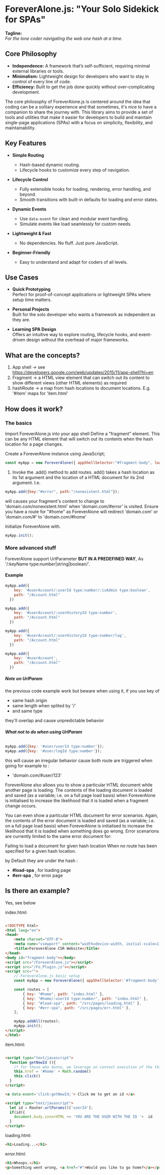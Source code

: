 # ForeverAlone.js: "Your Solo Sidekick for SPAs"

**Tagline:**  
*For the lone coder navigating the web one hash at a time.*

## Core Philosophy

- **Independence:** A framework that’s self-sufficient, requiring minimal external libraries or tools.
- **Minimalism:** Lightweight design for developers who want to stay in control of every line of code.
- **Efficiency:** Built to get the job done quickly without over-complicating development.

The core philosophy of ForeverAlone.js is centered around the idea that coding can be a solitary experience and that sometimes, it's nice to have a companion to share the journey with. This library aims to provide a set of tools and utilities that make it easier for developers to build and maintain single-page applications (SPAs) with a focus on simplicity, flexibility, and maintainability.

## Key Features

- **Simple Routing**
  - Hash-based dynamic routing.
  - Lifecycle hooks to customize every step of navigation.

- **Lifecycle Control**
  - Fully extensible hooks for loading, rendering, error handling, and beyond.
  - Smooth transitions with built-in defaults for loading and error states.

- **Dynamic Events**
  - Use `data-event` for clean and modular event handling.
  - Simulate events like load seamlessly for custom needs.

- **Lightweight & Fast**
  - No dependencies. No fluff. Just pure JavaScript.

- **Beginner-Friendly**
  - Easy to understand and adapt for coders of all levels.

## Use Cases

- **Quick Prototyping**  
  Perfect for proof-of-concept applications or lightweight SPAs where setup time matters.

- **Personal Projects**  
  Built for the solo developer who wants a framework as independent as they are.

- **Learning SPA Design**  
  Offers an intuitive way to explore routing, lifecycle hooks, and event-driven design without the overhead of major frameworks.

## What are the concepts?

1. App shell -> see <https://developers.google.com/web/updates/2015/11/app-shell?hl=en>
2. Fragment -> a HTML view element that can switch out its content to show different views (other HTML elements) as required
3. hashRoute -> a map from hash locations to document locations. E.g. '#item' maps for 'item.html'

## How does it work?

### The basics

Import ForeverAlone.js into your app shell
Define a "fragment" element. This can be any HTML element that will switch out its contents when the hash location for a page changes.

Create a ForeverAlone instance using JavaScript;

```javascript
const myApp = new ForeverAlone({ appShellSelector:"#fragment-body", loadDuration: 1000 });
```

1. Invoke the .add() method to add routes. add() takes a hash location as its 1st argument and the location of a HTML document for its 2nd argument. I.e.

```javascript
myApp.add({key:"#error", path:"/nonexistent.html"});
```

will causes your fragment's content to change to 'domain.com/nonexistent.html' when 'domain.com/#error' is visited. Ensure you have a route for "#home" as ForeverAlone will redirect 'domain.com' or 'domain.com/#' to 'domain.com/#home'

Initialize ForeverAlone with.

```javascript
myApp.init();
```

### More advanced stuff

ForeverAlone support UrlParameter **BUT IN A PREDEFINED WAY**,
As '/:keyName type:number|string|boolean/'.

#### Example

```javascript
myApp.add({
    key: '#userAccount/:userId type:number/:isAdmin type:boolean',
    path: "/Account.html"
  })

myApp.add({
    key: '#userAccount/:userHistoryId type:number',
    path: "/Account.html"
  })

myApp.add({
    key: '#userAccount/:userHistoryId type:number/log',
    path: "/Account.html"
  })

myApp.add({
    key: '#userAccount',
    path: "/Account.html"
  })
```

##### Note on UrlParam

the previous code example work but beware when using it, if you use key of

- same hash origin
- same length when splited by '/'
- and same type

they'll overlap and cause unpredictable behavior

###### **What not to do when using UrlParam**

```javascript
myApp.add({key: '#user/userId type:number'});
myApp.add({key: '#user/logId type:number'});
```

this will cause an irregular behavior cause both route are triggered when going for example to :

- 'domain.com/#user/123'

ForeverAlone also allows you to show a particular HTML document while another page is loading. The contents of the loading document is loaded and saved (as a variable; i.e. on a full page load basis) when ForeverAlone is initialised to increase the likelihood that it is loaded when a fragment change occurs.

You can even show a particular HTML document for error scenarios. Again, the contents of the error document is loaded and saved (as a variable; i.e. on a full page load basis) when ForeverAlone is initialised to increase the likelihood that it is loaded when something does go wrong. Error scenarions are currently limited to the same error document for:

Failing to load a document for given hash location
When no route has been specified for a given hash location.

by Default they are under the hash :

- **#load-spa** , for loading page
- **#err-spa** , for error page

## Is there an example?

Yes, see below

index.html:

```html

<!DOCTYPE html>
<html lang="en">
<head>
    <meta charset="UTF-8">
    <meta name="viewport" content="width=device-width, initial-scale=1.0">
    <title>ForeverAlone CSR Website</title>
</head>
<body id="fragment-body"></body>
<script src="/ForeverAlone.js"></script>
<script src="/Fo_Plugin.js"></script>
<script src="">
    // ForeverAlone.js basic setup
    const myApp = new ForeverAlone({ appShellSelector:'#fragment-body', loadDuration: 1000 });

    const routes = [
        { key: "#home", path: "index.html" },
        { key: "#home/:userId type:number", path: "index.html" },
        { key: "#load-spa", path: "/src/pages/loading.html" },
        { key: "#err-spa", path: "/src/pages/err.html" },
    ];

    myApp.addAll(routes);
    myApp.init(); 
</script>
</html>
```

item.html:

```html

<script type="text/javascript">
  function getNewId (){
    /* for those who dunno, we leverage on context execution of the this key word so that this refer to the html el doing the call */
    this.href = '#home' + Math.random()
    this.click() 
  }
</script>

<a data-event='click:getNewId;'> Click me to get an id </a>

<script type="text/javascript">
  let id = Router.urlParams()['userId'];
  if(id){
    document.body.innerHTML += 'YOU ARE THE USER WITH THE ID '+  id
  }
</script>

```

loading.html:

```html
<h1>Loading...</h1>
```

error.html:

```html
<h1>Whoops.</h1>
<p>Something went wrong, <a href="#">Would you like to go home?</a></p>
```
